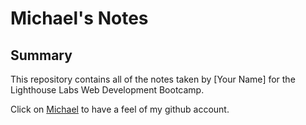 # Michael's Notes
## Summary 

This repository contains all of the notes taken by [Your Name] for the Lighthouse Labs Web Development Bootcamp.

Click on [Michael](https://github.com/Mikeopa) to have a feel of my github account.